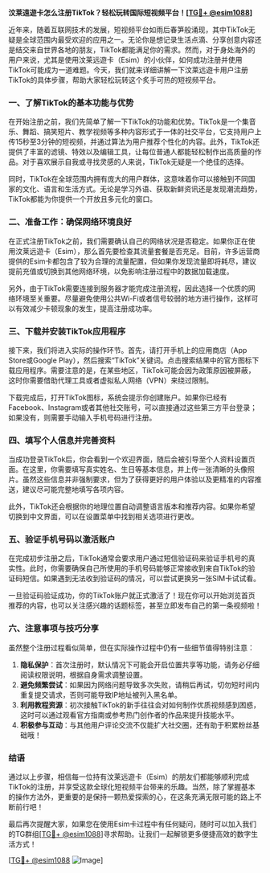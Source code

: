 **汶莱遠遊卡怎么注册TikTok？轻松玩转国际短视频平台！[[TG💪+ @esim1088](https://t.me/s/esim1088)]**

近年来，随着互联网技术的发展，短视频平台如雨后春笋般涌现，其中TikTok无疑是全球范围内最受欢迎的应用之一。无论你是想记录生活点滴、分享创意内容还是结交来自世界各地的朋友，TikTok都能满足你的需求。然而，对于身处海外的用户来说，尤其是使用汶莱远遊卡（Esim）的小伙伴，如何成功注册并使用TikTok可能成为一道难题。今天，我们就来详细讲解一下汶莱远遊卡用户注册TikTok的具体步骤，帮助大家轻松玩转这个炙手可热的短视频平台。

### 一、了解TikTok的基本功能与优势

在开始注册之前，我们先简单了解一下TikTok的功能和优势。TikTok是一个集音乐、舞蹈、搞笑短片、教学视频等多种内容形式于一体的社交平台，它支持用户上传15秒至3分钟的短视频，并通过算法为用户推荐个性化的内容。此外，TikTok还提供了丰富的滤镜、特效以及编辑工具，让每位普通人都能轻松制作出高质量的作品。对于喜欢展示自我或寻找灵感的人来说，TikTok无疑是一个绝佳的选择。

同时，TikTok在全球范围内拥有庞大的用户群体，这意味着你可以接触到不同国家的文化、语言和生活方式。无论是学习外语、获取新鲜资讯还是发现潮流趋势，TikTok都能为你提供一个开放且多元化的窗口。

### 二、准备工作：确保网络环境良好

在正式注册TikTok之前，我们需要确认自己的网络状况是否稳定。如果你正在使用汶莱远遊卡（Esim），那么首先要检查其流量套餐是否充足。目前，许多运营商提供的Esim卡都包含了较为合理的流量配置，但如果你发现流量即将耗尽，建议提前充值或切换到其他网络环境，以免影响注册过程中的数据加载速度。

另外，由于TikTok需要连接到服务器才能完成注册流程，因此选择一个优质的网络环境至关重要。尽量避免使用公共Wi-Fi或者信号较弱的地方进行操作，这样可以有效减少卡顿现象的发生，提高注册成功率。

### 三、下载并安装TikTok应用程序

接下来，我们将进入实际的操作环节。首先，请打开手机上的应用商店（App Store或Google Play），然后搜索“TikTok”关键词。点击搜索结果中的官方图标下载应用程序。需要注意的是，在某些地区，TikTok可能会因为政策原因被屏蔽，这时你需要借助代理工具或者虚拟私人网络（VPN）来绕过限制。

下载完成后，打开TikTok图标，系统会提示你创建账户。如果你已经有Facebook、Instagram或者其他社交账号，可以直接通过这些第三方平台登录；如果没有，则需要手动输入手机号码进行注册。

### 四、填写个人信息并完善资料

当成功登录TikTok后，你会看到一个欢迎界面，随后会被引导至个人资料设置页面。在这里，你需要填写真实姓名、生日等基本信息，并上传一张清晰的头像照片。虽然这些信息并非强制要求，但为了获得更好的用户体验以及更精准的内容推送，建议尽可能完整地填写各项内容。

此外，TikTok还会根据你的地理位置自动调整语言版本和推荐内容。如果你希望切换到中文界面，可以在设置菜单中找到相关选项进行更改。

### 五、验证手机号码以激活账户

在完成初步注册之后，TikTok通常会要求用户通过短信验证码来验证手机号的真实性。此时，你需要确保自己所使用的手机号码能够正常接收到来自TikTok的验证码短信。如果遇到无法收到验证码的情况，可以尝试更换另一张SIM卡试试看。

一旦验证码验证成功，你的TikTok账户就正式激活了！现在你可以开始浏览首页推荐的内容，也可以关注感兴趣的话题标签，甚至立即发布自己的第一条视频啦！

### 六、注意事项与技巧分享

虽然整个注册过程看似简单，但在实际操作过程中仍有一些细节值得特别注意：

1. **隐私保护**：首次注册时，默认情况下可能会开启位置共享等功能，请务必仔细阅读权限说明，根据自身需求调整设置。
2. **避免频繁尝试**：如果因为网络问题导致多次失败，请稍后再试，切勿短时间内重复提交请求，否则可能导致IP地址被列入黑名单。
3. **利用教程资源**：初次接触TikTok的新手往往会对如何制作优质视频感到困惑，这时可以通过观看官方指南或参考热门创作者的作品来提升技能水平。
4. **积极参与互动**：与其他用户评论交流不仅能扩大社交圈，还有助于积累粉丝基础哦！

### 结语

通过以上步骤，相信每一位持有汶莱远遊卡（Esim）的朋友们都能够顺利完成TikTok的注册，并享受这款全球化短视频平台带来的乐趣。当然，除了掌握基本的操作方法外，更重要的是保持一颗热爱探索的心，在这条充满无限可能的路上不断前行吧！

最后再次提醒大家，如果您在使用Esim卡过程中有任何疑问，随时可以加入我们的TG群组[[TG💪+ @esim1088](https://t.me/s/esim1088)]寻求帮助。让我们一起解锁更多便捷高效的数字生活方式！

[[TG💪+ @esim1088](https://t.me/s/esim1088) ![Image](https://i.postimg.cc/4NQfJmqS/Snipaste-2025-05-13-00-14-12.png)]